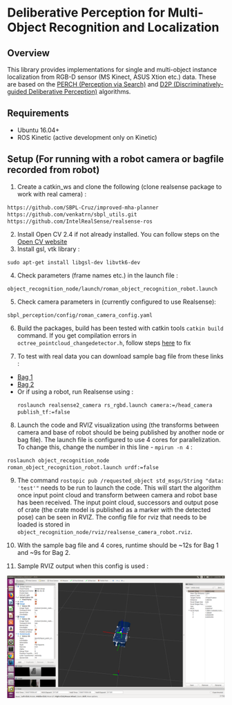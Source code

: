 # Deliberative Perception for Multi-Object Recognition and Localization

Overview
--------
This library provides implementations for single and multi-object instance localization from RGB-D sensor (MS Kinect, ASUS Xtion etc.) data. These are based on the <a href="http://www.cs.cmu.edu/~venkatrn/papers/icra16a.pdf">PERCH (Perception via Search)</a> and <a href="http://www.cs.cmu.edu/~venkatrn/papers/rss16.pdf">D2P (Discriminatively-guided Deliberative Perception)</a> algorithms.

Requirements
------------
- Ubuntu 16.04+
- ROS Kinetic (active development only on Kinetic)

Setup (For running with a robot camera or bagfile recorded from robot)
-----
1. Create a catkin_ws and clone the following (clone realsense package to work with real camera) :
```
https://github.com/SBPL-Cruz/improved-mha-planner
https://github.com/venkatrn/sbpl_utils.git
https://github.com/IntelRealSense/realsense-ros
```
2. Install Open CV 2.4 if not already installed. You can follow steps on the <a href="https://docs.opencv.org/2.4/doc/tutorials/introduction/linux_install/linux_install.html">Open CV website</a>
3. Install gsl, vtk library :
```
sudo apt-get install libgsl-dev libvtk6-dev
```
4. Check parameters (frame names etc.) in the launch file :
```
object_recognition_node/launch/roman_object_recognition_robot.launch
```
5. Check camera parameters in (currently configured to use Realsense):
```
sbpl_perception/config/roman_camera_config.yaml
```
6. Build the packages, build has been tested with catkin tools ```catkin build``` command. If you get compilation errors in ```octree_pointcloud_changedetector.h```, follow steps <a href="https://github.com/PointCloudLibrary/pcl/issues/2564">here</a> to fix

7. To test with real data you can download sample bag file from these links :
* <a href="https://drive.google.com/file/d/1X4yzLiQTnaXYLKMgNcFwvKDNLZDHyxPz/view?usp=sharing">Bag 1</a>
* <a href="https://drive.google.com/file/d/196hBLNwqhEgh-8tK8u-tqNAjxM6xgTaY/view?usp=sharing">Bag 2</a> 
* Or if using a robot, run Realsense using :
  ```
  roslaunch realsense2_camera rs_rgbd.launch camera:=/head_camera publish_tf:=false
  ```
8. Launch the code and RVIZ visualization using (the transforms between camera and base of robot should be being published by another node or bag file). The launch file is configured to use 4 cores for parallelization. To change this, change the number in this line - ```mpirun -n 4``` : 
```
roslaunch object_recognition_node roman_object_recognition_robot.launch urdf:=false
```
9. The command ```rostopic pub /requested_object std_msgs/String "data: 'test'"``` needs to be run to launch the code. This will start the algorithm once input point cloud and transform between camera and robot base has been received. The input point cloud, successors and output pose of crate (the crate model is published as a marker with the detected pose) can be seen in RVIZ. The config file for rviz that needs to be loaded is stored in ```object_recognition_node/rviz/realsense_camera_robot.rviz```.

10. With the sample bag file and 4 cores, runtime should be ~12s for Bag 1 and ~9s for Bag 2.

11. Sample RVIZ output when this config is used :

![Image of Yaktocat](images/rviz_output.png)




